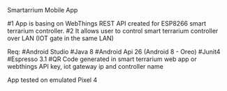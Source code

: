 Smartarrium Mobile App


#1 App is basing on WebThings REST API created for ESP8266 smart terrarium controller.
#2 It allows user to control smart terrarium controller over LAN (IOT gate in the same LAN)



Req:
#Android Studio 
#Java 8
#Android Api 26 (Android 8 - Oreo)
#Junit4
#Espresso 3.1
#QR Code generated in smart terrarium web app or webthings API key, iot gateway ip and controller name

App tested on emulated Pixel 4 



